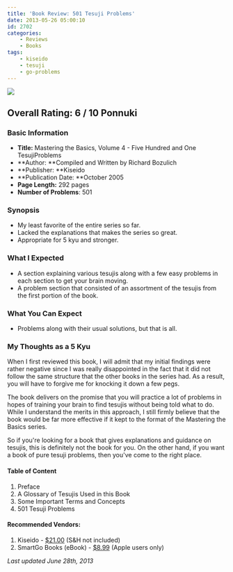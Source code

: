 ```yaml
---
title: 'Book Review: 501 Tesuji Problems'
date: 2013-05-26 05:00:10
id: 2702
categories:
	- Reviews
	- Books
tags:
	- kiseido
	- tesuji
	- go-problems
---
```


![](/images/2013/05/mtb4cover.jpg)

## Overall Rating: 6 / 10 Ponnuki

### Basic Information

*   **Title:** Mastering the Basics, Volume 4 - Five Hundred and One TesujiProblems
*   **Author: **Compiled and Written by Richard Bozulich
*   **Publisher: **Kiseido
*   **Publication Date: **October 2005
*   **Page Length:** 292 pages
*   **Number of Problems**: 501

### Synopsis

*   My least favorite of the entire series so far.
*   Lacked the explanations that makes the series so great.
*   Appropriate for 5 kyu and stronger.
<!--more-->

### What I Expected

*   A section explaining various tesujis along with a few easy problems in each section to get your brain moving.
*   A problem section that consisted of an assortment of the tesujis from the first portion of the book.

### What You Can Expect

*   <span style="line-height: 13px;">Problems along with their usual solutions, but that is all.</span>

### My Thoughts as a 5 Kyu

When I first reviewed this book, I will admit that my initial findings were rather negative since I was really disappointed in the fact that it did not follow the same structure that the other books in the series had. As a result, you will have to forgive me for knocking it down a few pegs.

The book delivers on the promise that you will practice a lot of problems in hopes of training your brain to find tesujis without being told what to do. While I understand the merits in this approach, I still firmly believe that the book would be far more effective if it kept to the format of the Mastering the Basics series.

So if you're looking for a book that gives explanations and guidance on tesujis, this is definitely not the book for you. On the other hand, if you want a book of pure tesuji problems, then you've come to the right place.

#### Table of Content

1.  Preface
2.  A Glossary of Tesujis Used in this Book
3.  Some Important Terms and Concepts
4.  501 Tesuji Problems

#### Recommended Vendors:

1.  Kiseido - [$21.00](http://www.kiseido.com/go_books.htm "Kiseido Order Form") (S&amp;H not included)
2.  SmartGo Books (eBook) - [$8.99](http://www.smartgo.com/booksbycategory.htm) (Apple users only)

_Last updated June 28th, 2013_